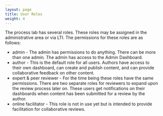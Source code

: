 ```yaml
---
layout: page
title: User Roles
weight: 4
---
```


The process lab has several roles. These roles may be assigned in the administrative area or via LTI. The permissions for these roles are as follows:

* admin - The admin has permissions to do anything. There can be more than one admin. The admin has access to the Admin Dashboard.
* author - This is the default role for all users. Authors have access to their own dashboard, can create and publish content, and can provide collaborative feedback on other content.
* expert & peer reviewer - For the time being these roles have the same permissions. There are two separate roles for reviewers to expand upon the review process later on. These users get notifications on their dashboards when content has been submitted for a review by the author.
* online facilitator - This role is not in use yet but is intended to provide facilitation for collaborative reviews.
